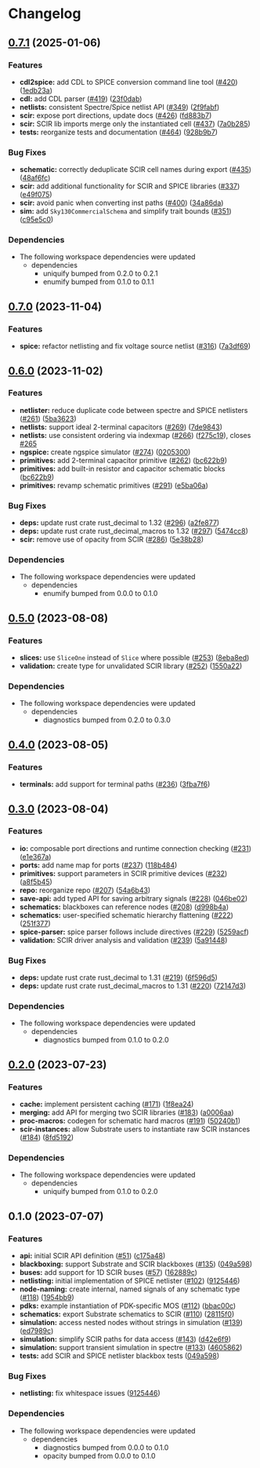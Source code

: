 # Changelog

## [0.7.1](https://github.com/ucb-substrate/substrate2/compare/scir-v0.7.0...scir-v0.7.1) (2025-01-06)


### Features

* **cdl2spice:** add CDL to SPICE conversion command line tool ([#420](https://github.com/ucb-substrate/substrate2/issues/420)) ([1edb23a](https://github.com/ucb-substrate/substrate2/commit/1edb23a7bbd45d96bbb1c11418eb0d0843b7138b))
* **cdl:** add CDL parser ([#419](https://github.com/ucb-substrate/substrate2/issues/419)) ([23f0dab](https://github.com/ucb-substrate/substrate2/commit/23f0dab7b7a94cbe8960371b89d15211bddf51da))
* **netlists:** consistent Spectre/Spice netlist API ([#349](https://github.com/ucb-substrate/substrate2/issues/349)) ([2f9fabf](https://github.com/ucb-substrate/substrate2/commit/2f9fabf336fa1048d759e78834979ef892fc0bcf))
* **scir:** expose port directions, update docs ([#426](https://github.com/ucb-substrate/substrate2/issues/426)) ([fd883b7](https://github.com/ucb-substrate/substrate2/commit/fd883b7ca803f7b45d4736a7b4b460e602b84704))
* **scir:** SCIR lib imports merge only the instantiated cell ([#437](https://github.com/ucb-substrate/substrate2/issues/437)) ([7a0b285](https://github.com/ucb-substrate/substrate2/commit/7a0b285446b224569d430a2764e3a4e6d30ee031))
* **tests:** reorganize tests and documentation ([#464](https://github.com/ucb-substrate/substrate2/issues/464)) ([928b9b7](https://github.com/ucb-substrate/substrate2/commit/928b9b7c45dc334ca11d86e4564edc58bf6db6f2))


### Bug Fixes

* **schematic:** correctly deduplicate SCIR cell names during export ([#435](https://github.com/ucb-substrate/substrate2/issues/435)) ([48af6fc](https://github.com/ucb-substrate/substrate2/commit/48af6fcd360fe9f2e8246ed0198945bfbae72724))
* **scir:** add additional functionality for SCIR and SPICE libraries ([#337](https://github.com/ucb-substrate/substrate2/issues/337)) ([e49f075](https://github.com/ucb-substrate/substrate2/commit/e49f07529273c38cc8ec9ae1a5020ae48fb2a202))
* **scir:** avoid panic when converting inst paths ([#400](https://github.com/ucb-substrate/substrate2/issues/400)) ([34a86da](https://github.com/ucb-substrate/substrate2/commit/34a86da36679628f44dce366d9168420179d9379))
* **sim:** add `Sky130CommercialSchema` and simplify trait bounds ([#351](https://github.com/ucb-substrate/substrate2/issues/351)) ([c95e5c0](https://github.com/ucb-substrate/substrate2/commit/c95e5c08e5fc3bf6e34e00731ab4e38e9e586c01))


### Dependencies

* The following workspace dependencies were updated
  * dependencies
    * uniquify bumped from 0.2.0 to 0.2.1
    * enumify bumped from 0.1.0 to 0.1.1

## [0.7.0](https://github.com/ucb-substrate/substrate2/compare/scir-v0.6.0...scir-v0.7.0) (2023-11-04)


### Features

* **spice:** refactor netlisting and fix voltage source netlist ([#316](https://github.com/ucb-substrate/substrate2/issues/316)) ([7a3df69](https://github.com/ucb-substrate/substrate2/commit/7a3df695cf9b38c837ff86d5a5da2417c4db7aa2))

## [0.6.0](https://github.com/ucb-substrate/substrate2/compare/scir-v0.5.0...scir-v0.6.0) (2023-11-02)


### Features

* **netlister:** reduce duplicate code between spectre and SPICE netlisters ([#261](https://github.com/ucb-substrate/substrate2/issues/261)) ([5ba3623](https://github.com/ucb-substrate/substrate2/commit/5ba36230e653e4dc77819c5c50b527311768cd83))
* **netlists:** support ideal 2-terminal capacitors ([#269](https://github.com/ucb-substrate/substrate2/issues/269)) ([7de9843](https://github.com/ucb-substrate/substrate2/commit/7de9843c9b629ea06518448fe26d384de4a66cdc))
* **netlists:** use consistent ordering via indexmap ([#266](https://github.com/ucb-substrate/substrate2/issues/266)) ([f275c19](https://github.com/ucb-substrate/substrate2/commit/f275c19396ed4f7d255836822ff72b808f89cde7)), closes [#265](https://github.com/ucb-substrate/substrate2/issues/265)
* **ngspice:** create ngspice simulator ([#274](https://github.com/ucb-substrate/substrate2/issues/274)) ([0205300](https://github.com/ucb-substrate/substrate2/commit/02053006bc26d0b3d9e1d380def89836d7921857))
* **primitives:** add 2-terminal capacitor primitive ([#262](https://github.com/ucb-substrate/substrate2/issues/262)) ([bc622b9](https://github.com/ucb-substrate/substrate2/commit/bc622b936a77719dbf92f76fdc3cbfbae61e9021))
* **primitives:** add built-in resistor and capacitor schematic blocks ([bc622b9](https://github.com/ucb-substrate/substrate2/commit/bc622b936a77719dbf92f76fdc3cbfbae61e9021))
* **primitives:** revamp schematic primitives ([#291](https://github.com/ucb-substrate/substrate2/issues/291)) ([e5ba06a](https://github.com/ucb-substrate/substrate2/commit/e5ba06ab10008b72e78397ad70781caa6bc61791))


### Bug Fixes

* **deps:** update rust crate rust_decimal to 1.32 ([#296](https://github.com/ucb-substrate/substrate2/issues/296)) ([a2fe877](https://github.com/ucb-substrate/substrate2/commit/a2fe877d03d3f907f348d7711a2132194ae91034))
* **deps:** update rust crate rust_decimal_macros to 1.32 ([#297](https://github.com/ucb-substrate/substrate2/issues/297)) ([5474cc8](https://github.com/ucb-substrate/substrate2/commit/5474cc8778b81c30b34fc7d146eec6e5e2532a26))
* **scir:** remove use of opacity from SCIR ([#286](https://github.com/ucb-substrate/substrate2/issues/286)) ([5e38b28](https://github.com/ucb-substrate/substrate2/commit/5e38b288629b5f2d6d3ca372418a331b6bd98e5e))


### Dependencies

* The following workspace dependencies were updated
  * dependencies
    * enumify bumped from 0.0.0 to 0.1.0

## [0.5.0](https://github.com/substrate-labs/substrate2/compare/scir-v0.4.0...scir-v0.5.0) (2023-08-08)


### Features

* **slices:** use `SliceOne` instead of `Slice` where possible ([#253](https://github.com/substrate-labs/substrate2/issues/253)) ([8eba8ed](https://github.com/substrate-labs/substrate2/commit/8eba8ed5aad0aa4911ae31f4521d297487256087))
* **validation:** create type for unvalidated SCIR library ([#252](https://github.com/substrate-labs/substrate2/issues/252)) ([1550a22](https://github.com/substrate-labs/substrate2/commit/1550a22b9a1c9f7cd9717feaa45d00487cc8848e))


### Dependencies

* The following workspace dependencies were updated
  * dependencies
    * diagnostics bumped from 0.2.0 to 0.3.0

## [0.4.0](https://github.com/substrate-labs/substrate2/compare/scir-v0.3.0...scir-v0.4.0) (2023-08-05)


### Features

* **terminals:** add support for terminal paths ([#236](https://github.com/substrate-labs/substrate2/issues/236)) ([3fba7f6](https://github.com/substrate-labs/substrate2/commit/3fba7f6227bbf2efcaf79d849c79175e44d783a4))

## [0.3.0](https://github.com/substrate-labs/substrate2/compare/scir-v0.2.0...scir-v0.3.0) (2023-08-04)


### Features

* **io:** composable port directions and runtime connection checking ([#231](https://github.com/substrate-labs/substrate2/issues/231)) ([e1e367a](https://github.com/substrate-labs/substrate2/commit/e1e367a2b8940319cb4f804888746a094f06e161))
* **ports:** add name map for ports ([#237](https://github.com/substrate-labs/substrate2/issues/237)) ([118b484](https://github.com/substrate-labs/substrate2/commit/118b4849e4408aa93d9fa39ef387dd051b2f5044))
* **primitives:** support parameters in SCIR primitive devices ([#232](https://github.com/substrate-labs/substrate2/issues/232)) ([a8f5b45](https://github.com/substrate-labs/substrate2/commit/a8f5b45a00b77d050f6a812c469e19da3305e064))
* **repo:** reorganize repo ([#207](https://github.com/substrate-labs/substrate2/issues/207)) ([54a6b43](https://github.com/substrate-labs/substrate2/commit/54a6b43079d283a29bc0aa9e18dc6230b56fa385))
* **save-api:** add typed API for saving arbitrary signals ([#228](https://github.com/substrate-labs/substrate2/issues/228)) ([046be02](https://github.com/substrate-labs/substrate2/commit/046be02acbedc7fa2bb4896b92ec17babd80eee5))
* **schematics:** blackboxes can reference nodes ([#208](https://github.com/substrate-labs/substrate2/issues/208)) ([d998b4a](https://github.com/substrate-labs/substrate2/commit/d998b4a133d47d0123768dfb3c27f8ee32ed9db9))
* **schematics:** user-specified schematic hierarchy flattening ([#222](https://github.com/substrate-labs/substrate2/issues/222)) ([251f377](https://github.com/substrate-labs/substrate2/commit/251f37778526d2f1c08a2b3c66f72ffe273021fa))
* **spice-parser:** spice parser follows include directives ([#229](https://github.com/substrate-labs/substrate2/issues/229)) ([5259acf](https://github.com/substrate-labs/substrate2/commit/5259acfa703c3879d44d324279293278c46f1ff5))
* **validation:** SCIR driver analysis and validation ([#239](https://github.com/substrate-labs/substrate2/issues/239)) ([5a91448](https://github.com/substrate-labs/substrate2/commit/5a914489294bed06be1bd34aaa1036e4357d9a52))


### Bug Fixes

* **deps:** update rust crate rust_decimal to 1.31 ([#219](https://github.com/substrate-labs/substrate2/issues/219)) ([6f596d5](https://github.com/substrate-labs/substrate2/commit/6f596d5c46dc1bf045a1b8a5ef727adbc3b147cf))
* **deps:** update rust crate rust_decimal_macros to 1.31 ([#220](https://github.com/substrate-labs/substrate2/issues/220)) ([72147d3](https://github.com/substrate-labs/substrate2/commit/72147d385368e2bd302821c981dd75209aa87dcb))


### Dependencies

* The following workspace dependencies were updated
  * dependencies
    * diagnostics bumped from 0.1.0 to 0.2.0

## [0.2.0](https://github.com/substrate-labs/substrate2/compare/scir-v0.1.0...scir-v0.2.0) (2023-07-23)


### Features

* **cache:** implement persistent caching ([#171](https://github.com/substrate-labs/substrate2/issues/171)) ([1f8ea24](https://github.com/substrate-labs/substrate2/commit/1f8ea24f805085392bfd1a2067bb8774d0fa4ae4))
* **merging:** add API for merging two SCIR libraries ([#183](https://github.com/substrate-labs/substrate2/issues/183)) ([a0006aa](https://github.com/substrate-labs/substrate2/commit/a0006aa4dbe62c2dda66eea306987e56eaabe181))
* **proc-macros:** codegen for schematic hard macros ([#191](https://github.com/substrate-labs/substrate2/issues/191)) ([50240b1](https://github.com/substrate-labs/substrate2/commit/50240b167876873c4133315d35298b44e8eeac51))
* **scir-instances:** allow Substrate users to instantiate raw SCIR instances ([#184](https://github.com/substrate-labs/substrate2/issues/184)) ([8fd5192](https://github.com/substrate-labs/substrate2/commit/8fd5192fd2017ab04e9e3220612d0a132702bb2e))


### Dependencies

* The following workspace dependencies were updated
  * dependencies
    * uniquify bumped from 0.1.0 to 0.2.0

## 0.1.0 (2023-07-07)


### Features

* **api:** initial SCIR API definition ([#51](https://github.com/substrate-labs/substrate2/issues/51)) ([c175a48](https://github.com/substrate-labs/substrate2/commit/c175a484d63834787e25d46df416b6844d381686))
* **blackboxing:** support Substrate and SCIR blackboxes ([#135](https://github.com/substrate-labs/substrate2/issues/135)) ([049a598](https://github.com/substrate-labs/substrate2/commit/049a598e2b8d11228c63f03dc878fc4c56e036a6))
* **buses:** add support for 1D SCIR buses ([#57](https://github.com/substrate-labs/substrate2/issues/57)) ([162889c](https://github.com/substrate-labs/substrate2/commit/162889c6f3c89a575018274d8cda836eb8d0bbcf))
* **netlisting:** initial implementation of SPICE netlister ([#102](https://github.com/substrate-labs/substrate2/issues/102)) ([9125446](https://github.com/substrate-labs/substrate2/commit/91254466f76f5a89ee499fd2db13e63790a8379c))
* **node-naming:** create internal, named signals of any schematic type ([#118](https://github.com/substrate-labs/substrate2/issues/118)) ([1954bb9](https://github.com/substrate-labs/substrate2/commit/1954bb9a0b5e1663925b4a87fb8984b79cc0ede9))
* **pdks:** example instantiation of PDK-specific MOS ([#112](https://github.com/substrate-labs/substrate2/issues/112)) ([bbac00c](https://github.com/substrate-labs/substrate2/commit/bbac00cc6b48cb20b2761b8e6735065e9a024050))
* **schematics:** export Substrate schematics to SCIR ([#110](https://github.com/substrate-labs/substrate2/issues/110)) ([28115f0](https://github.com/substrate-labs/substrate2/commit/28115f0953400c38a82752e8358d0b267765282f))
* **simulation:** access nested nodes without strings in simulation ([#139](https://github.com/substrate-labs/substrate2/issues/139)) ([ed7989c](https://github.com/substrate-labs/substrate2/commit/ed7989cfb190528163a1722ae5fe3383ec3c4310))
* **simulation:** simplify SCIR paths for data access ([#143](https://github.com/substrate-labs/substrate2/issues/143)) ([d42e6f9](https://github.com/substrate-labs/substrate2/commit/d42e6f9b1d4236a9024d4a4b839319749033b8d3))
* **simulation:** support transient simulation in spectre ([#133](https://github.com/substrate-labs/substrate2/issues/133)) ([4605862](https://github.com/substrate-labs/substrate2/commit/460586252e3695ae32b0ab8d83b90023125d1a33))
* **tests:** add SCIR and SPICE netlister blackbox tests ([049a598](https://github.com/substrate-labs/substrate2/commit/049a598e2b8d11228c63f03dc878fc4c56e036a6))


### Bug Fixes

* **netlisting:** fix whitespace issues ([9125446](https://github.com/substrate-labs/substrate2/commit/91254466f76f5a89ee499fd2db13e63790a8379c))


### Dependencies

* The following workspace dependencies were updated
  * dependencies
    * diagnostics bumped from 0.0.0 to 0.1.0
    * opacity bumped from 0.0.0 to 0.1.0
